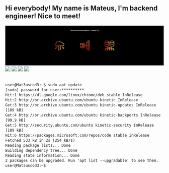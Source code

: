 ## Hi everybody! My name is Mateus, I'm backend engineer! Nice to meet!


<div align="center">

  <img height="60%" width="200%" src="https://github.com/Mat3usCod3/Mat3usCod3/blob/main/My%20profile%20Mateus%20Menezes%20(Back-and).png?raw=true"/>

</div>
 

<div>
  <a href = "mailto:mateusmenezes1997@gmail.com"><img src="https://img.shields.io/badge/-Gmail-%23333?style=for-the-badge&logo=gmail&logoColor=white" target="_blank"></a>
  <a href="https://www.linkedin.com/in/mateus-menezes-17613b229" target="_blank"><img src="https://img.shields.io/badge/-LinkedIn-%230077B5?style=for-the-badge&logo=linkedin&logoColor=white" target="_blank"></a>
  <a href="link qrcode do numero" target="_blank"><img src="https://img.shields.io/badge/WhatsApp-25D366?style=for-the-badge&logo=whatsapp&logoColor=white" target="_blank"></a>
   <a href="https://discord.com/channels/Mateus%20Menezes#2857" target="_blank"><img src="https://img.shields.io/badge/Discord-7289DA?style=for-the-badge&logo=discord&logoColor=white" target="_blank"></a> 
</div>

<br>

```linux
user@Mat3uscod3:~$ sudo apt update
[sudo] password for user:********** 
Hit:1 https://dl.google.com/linux/chrome/deb stable InRelease
Hit:2 http://br.archive.ubuntu.com/ubuntu kinetic InRelease                    
Get:3 http://br.archive.ubuntu.com/ubuntu kinetic-updates InRelease [109 kB]   
Get:4 http://br.archive.ubuntu.com/ubuntu kinetic-backports InRelease [99,9 kB]
Get:5 http://security.ubuntu.com/ubuntu kinetic-security InRelease [109 kB]    
Hit:6 https://packages.microsoft.com/repos/code stable InRelease             
Fetched 533 kB in 2s (254 kB/s)
Reading package lists... Done
Building dependency tree... Done
Reading state information... Done
2 packages can be upgraded. Run 'apt list --upgradable' to see them.
user@Mat3uscod3:~$ 
```




  
  










